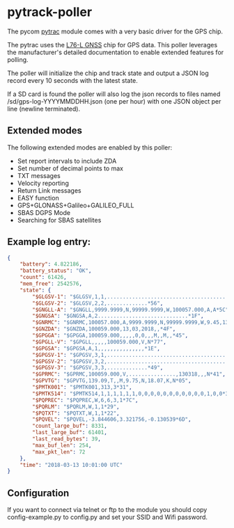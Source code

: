 # pytrack-poller

The pycom [pytrac](https://pycom.io/product/pytrack/) module comes with a very basic driver for the GPS chip.

The pytrac uses the [L76-L GNSS](http://www.quectel.com/product/l76l.htm) chip for GPS data. This poller leverages the manufacturer's detailed documentation to enable extended features for polling.

The poller will initialize the chip and track state and output a JSON log record every 10 seconds with the latest state.

If a SD card is found the poller will also log the json records to files named /sd/gps-log-YYYYMMDDHH.json (one per hour) with one JSON object per line (newline terminated).

## Extended modes

The following extended modes are enabled by this poller:

* Set report intervals to include ZDA
* Set number of decimal points to max
* TXT messages
* Velocity reporting
* Return Link messages
* EASY function
* GPS+GLONASS+Galileo+GALILEO_FULL
* SBAS DGPS Mode
* Searching for SBAS satellites

## Example log entry:

```json
{
    "battery": 4.822186,
    "battery_status": "OK",
    "count": 61426,
    "mem_free": 2542576,
    "state": {
        "$GLGSV-1": "$GLGSV,1,1,..............................................*6A",
        "$GLGSV-2": "$GLGSV,2,2,.............*56",
        "$GNGLL-A": "$GNGLL,9999.9999,N,99999.9999,W,100057.000,A,A*5C",
        "$GNGSA": "$GNGSA,A,2.............................*1F",
        "$GNRMC": "$GNRMC,100057.000,A,9999.9999,N,99999.9999,W,9.45,137.90,130318,,,A*67",
        "$GNZDA": "$GNZDA,100059.000,13,03,2018,,*4F",
        "$GPGGA": "$GPGGA,100059.000,,,,,0,0,,,M,,M,,*45",
        "$GPGLL-V": "$GPGLL,,,,,100059.000,V,N*77",
        "$GPGSA": "$GPGSA,A,1,,,,,,,,,,,,,,,*1E",
        "$GPGSV-1": "$GPGSV,3,1,....................................................*7E",
        "$GPGSV-2": "$GPGSV,3,2,..............................................*7A",
        "$GPGSV-3": "$GPGSV,3,3,.............*49",
        "$GPRMC": "$GPRMC,100059.000,V,...............,130318,,,N*41",
        "$GPVTG": "$GPVTG,139.09,T,,M,9.75,N,18.07,K,N*05",
        "$PMTK001": "$PMTK001,313,3*31",
        "$PMTK514": "$PMTK514,1,1,1,1,1,1,0,0,0,0,0,0,0,0,0,0,0,1,0,0*33",
        "$PQPREC": "$PQPREC,W,6,6,3,1*7C",
        "$PQRLM": "$PQRLM,W,1,1*29",
        "$PQTXT": "$PQTXT,W,1,1*22",
        "$PQVEL": "$PQVEL,-3.844606,3.321756,-0.130539*6D",
        "count_large_buf": 8331,
        "last_large_buf": 61401,
        "last_read_bytes": 39,
        "max_buf_len": 254,
        "max_pkt_len": 72
    },
    "time": "2018-03-13 10:01:00 UTC"
}
```

## Configuration

If you want to connect via telnet or ftp to the module you should copy config-example.py to config.py and set your SSID and Wifi password.


